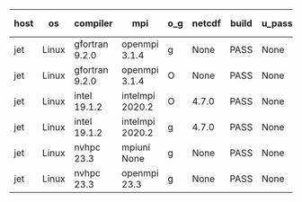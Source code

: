 

| host     | os       | compiler                              | mpi                      | o_g        | netcdf        | build       | u_pass          | u_fail          | s_pass            | s_fail            | e_pass             | e_fail             | nuopc_pass       | nuopc_fail       | artifacts link          |
|----------|----------|---------------------------------------|--------------------------|------------|---------------|-------------|-----------------|-----------------|-------------------|-------------------|--------------------|--------------------|------------------|------------------|-------------------------|
| jet | Linux | gfortran 9.2.0 | openmpi 3.1.4  | g | None  | PASS | None | None | None | None | None | None | None | None | <a href="https://github.com/esmf-org/esmf-test-artifacts/tree/2992263eb7bec09066976219d1d8ec018318b729/develop/gfortran/9.2.0/g/openmpi/3.1.4" target="_blank">2992263</a> | 
| jet | Linux | gfortran 9.2.0 | openmpi 3.1.4  | O | None  | PASS | None | None | None | None | None | None | None | None | <a href="https://github.com/esmf-org/esmf-test-artifacts/tree/c012033380bcb6ae7f4cab68805241e90d8f43e1/develop/gfortran/9.2.0/O/openmpi/3.1.4" target="_blank">c012033</a> | 
| jet | Linux | intel 19.1.2 | intelmpi 2020.2  | O | 4.7.0  | PASS | None | None | None | None | None | None | None | None | <a href="https://github.com/esmf-org/esmf-test-artifacts/tree/8c85bcd36649b5d0c70ebed4c8fcbda19c494b0d/develop/intel/19.1.2/O/intelmpi/2020.2" target="_blank">8c85bcd</a> | 
| jet | Linux | intel 19.1.2 | intelmpi 2020.2  | g | 4.7.0  | PASS | None | None | None | None | None | None | None | None | <a href="https://github.com/esmf-org/esmf-test-artifacts/tree/890f66c324aa81628b37ce76b9031e51db3e14cd/develop/intel/19.1.2/g/intelmpi/2020.2" target="_blank">890f66c</a> | 
| jet | Linux | nvhpc 23.3 | mpiuni None  | g | None  | PASS | None | None | None | None | None | None | None | None | <a href="https://github.com/esmf-org/esmf-test-artifacts/tree/8d9c425845b6b9660b7d7b8a3562451f6eb19a87/develop/nvhpc/23.3/g/mpiuni/None" target="_blank">8d9c425</a> | 
| jet | Linux | nvhpc 23.3 | openmpi 23.3  | g | None  | PASS | None | None | None | None | None | None | None | None | <a href="https://github.com/esmf-org/esmf-test-artifacts/tree/dd57d4e8b63d0631b74bec4159e2a6c873aa6faa/develop/nvhpc/23.3/g/openmpi/23.3" target="_blank">dd57d4e</a> | 
